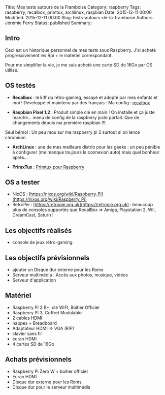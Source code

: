 Title: Mes tests autours de la Framboise
Category: raspberry
Tags: raspberry, recalbox, primtux, archlinux, raspbian
Date: 2015-12-11 00:00
Modified: 2015-12-11 00:00
Slug: tests-autours-de-la-framboise
Authors: Jérémie Ferry
Status: published
Summary:

## Intro

Ceci est un historique personnel de mes tests sous Raspberry.
J'ai acheté progressivement les Rpi + le matériel correspondant.

Pour me simplifier la vie, je me suis acheté une carte SD de 16Go par OS utilisé.

## OS testés

* **Recalbox** : le kiff du rétro-gaming, essayé et adopté par mes enfants et moi ! Développé et maintenu par des français :
Ma config : [recalbox](./recalbox.html)

* **Raspbian Pixel 1.2** : Produit simple clé en main !
On installe et ça juste marche... menu de config de la raspberry juste parfait.
Que de changements depuis ma première raspbian !!!

Seul bémol : Un peu mou sur ma raspberry pi 2 surtout si on lance chromium.

* **ArchLinux** : une de mes meilleurs distrib pour les geeks : un peu pénible à configurer (me manque toujours la connexion auto) mais quel bonheur après...

* **PrimxTux** : 
[Primtux pour Raspberry](http://forum.primtux.fr/viewtopic.php?id=829)

## OS a tester

* NixOS : [https://nixos.org/wiki/Raspberry_Pi](https://nixos.org/wiki/Raspberry_Pi)
* RetroPie : [https://retropie.org.uk](https://retropie.org.uk] : beaucoup plus de consoles supportés que RecalBox => Amiga, Playstation 2, WII, DreamCast, Saturn !

## Les objectifs réalisés

* console de jeux rétro-gaming

## Les objectifs prévisionnels

* ajouter un Disque dur externe pour les Roms
* Serveur multimédia : Accès aux photos, musique, vidéos
* Serveur d'application

## Matériel 

* Raspberry PI 2 B+, clé WIFI, Boîtier Officiel
* Raspberry PI 3, Coffret Modulable
* 2 cables HDMI
* nappes + Breadboard
* Adaptateur HDMI => VGA (RIP)
* clavier sans fil
* écran HDMI
* 4 cartes SD de 16Go

## Achats prévisionnels

* Raspberry Pi Zero W + boitier officiel
* Ecran HDMI
* Disque dur externe pour les Roms
* Disque dur pour le serveur multimédia

